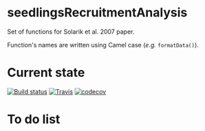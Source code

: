 seedlingsRecruitmentAnalysis
============================

Set of functions for Solarik et al. 2007 paper.

Function's names are written using Camel case (*e.g.* `formatData()`).

Current state
=============

[![Build
status](https://ci.appveyor.com/api/projects/status/x5ngkcflyfiixr37?svg=true)](https://ci.appveyor.com/project/KevCaz/seedlingsrecruitmentanalysis)
[![Travis](https://travis-ci.org/letiR/letiRmisc.svg?branch=master)](https://travis-ci.org/KevCaz/seedlingsrecruitmentanalysis)
[![codecov](https://codecov.io/gh/KevCaz/seedlingsRecruitmentAnalysis/branch/master/graph/badge.svg)](https://codecov.io/gh/KevCaz/seedlingsrecruitmentanalysis)

To do list
==========
